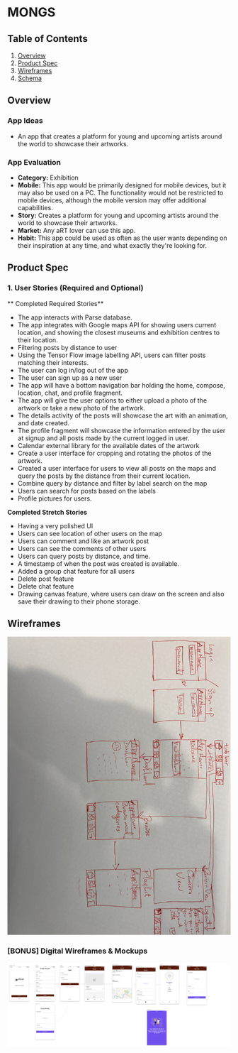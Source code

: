 
# MONGS

## Table of Contents
1. [Overview](#Overview)
1. [Product Spec](#Product-Spec)
1. [Wireframes](#Wireframes)
2. [Schema](#Schema)

## Overview
### App Ideas
 - An app that creates a platform for young and upcoming artists around the world to showcase their artworks.

### App Evaluation
- **Category:** Exhibition
- **Mobile:** This app would be primarily designed for mobile devices, but it may also be used on a PC. The functionality would not be restricted to mobile devices, although the mobile version may offer additional capabilities.
- **Story:**  Creates a platform for young and upcoming artists around the world to showcase their artworks.
- **Market:** Any aRT lover can use this app.
- **Habit:** This app could be used as often as the user wants depending on their inspiration at any time, and what exactly they're looking for.

## Product Spec

### 1. User Stories (Required and Optional)

** Completed Required Stories**

* The app interacts with Parse database.
* The app integrates with Google maps API for showing users current location, and showing the closest museums and exhibition centres to their location.
* Filtering posts by distance to user
* Using the Tensor Flow image labelling API, users can filter posts matching their interests.
* The user can log in/log out of the app
* The user can sign up as a new user
* The app will have a bottom navigation bar holding the home, compose, location, chat, and profile fragment.
* The app will give the user options to either upload a photo of the artwork or take a new photo of the artwork.
* The details activity of the posts will showcase the art with an animation, and date created.
* The profile fragment will showcase the information entered by the user at signup and all posts made by the current logged in user.
* Calendar external library for the available dates of the artwork
* Create a user interface for cropping and rotating the photos of the artwork.
* Created a user interface for users to view all posts on the maps and query the posts by the distance from their current location.
* Combine query by distance and filter by label search on the map
* Users can search for posts based on the labels
* Profile pictures for users.

**Completed Stretch Stories**

* Having a very polished UI
* Users can see location of other users on the map
* Users can comment and like an artwork post
* Users can see the comments of other users
* Users can query posts by distance, and time. 
* A timestamp of when the post was created is available.
* Added a group chat feature for all users
* Delete post feature
* Delete chat feature
* Drawing canvas feature, where users can draw on the screen and also save their drawing to their phone storage.


## Wireframes
<img src="https://github.com/bseyi/Project_Idea/blob/main/IMG_3774.jpeg" width=600>

### [BONUS] Digital Wireframes & Mockups
<img src="https://github.com/bseyi/Project_Idea/blob/main/Screen%20Shot%202022-06-20%20at%203.00.29%20PM.png" width=600>


